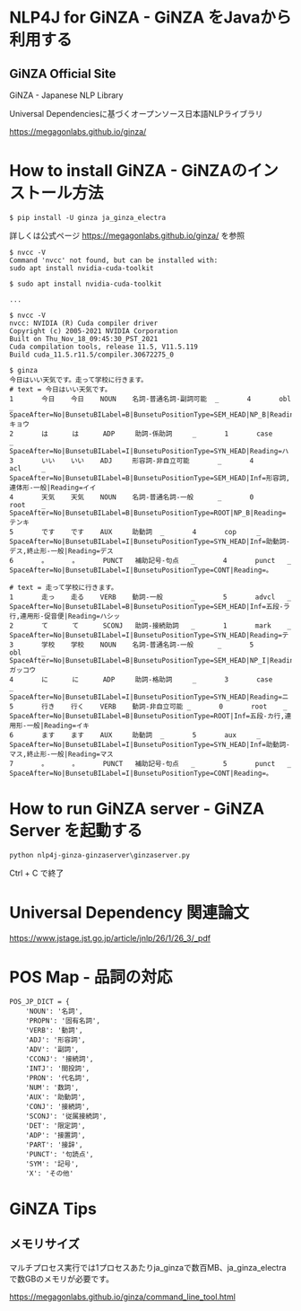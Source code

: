 # NLP4J for GiNZA - GiNZA をJavaから利用する

## GiNZA Official Site

GiNZA - Japanese NLP Library

Universal Dependenciesに基づくオープンソース日本語NLPライブラリ

https://megagonlabs.github.io/ginza/

# How to install GiNZA - GiNZAのインストール方法

```
$ pip install -U ginza ja_ginza_electra
```

詳しくは公式ページ https://megagonlabs.github.io/ginza/ を参照

```
$ nvcc -V
Command 'nvcc' not found, but can be installed with:
sudo apt install nvidia-cuda-toolkit

$ sudo apt install nvidia-cuda-toolkit

...

$ nvcc -V
nvcc: NVIDIA (R) Cuda compiler driver
Copyright (c) 2005-2021 NVIDIA Corporation
Built on Thu_Nov_18_09:45:30_PST_2021
Cuda compilation tools, release 11.5, V11.5.119
Build cuda_11.5.r11.5/compiler.30672275_0
```

```
$ ginza
今日はいい天気です。走って学校に行きます。
# text = 今日はいい天気です。
1       今日    今日    NOUN    名詞-普通名詞-副詞可能  _       4       obl     _       SpaceAfter=No|BunsetuBILabel=B|BunsetuPositionType=SEM_HEAD|NP_B|Reading=キョウ
2       は      は      ADP     助詞-係助詞     _       1       case    _       SpaceAfter=No|BunsetuBILabel=I|BunsetuPositionType=SYN_HEAD|Reading=ハ
3       いい    いい    ADJ     形容詞-非自立可能       _       4       acl     _       SpaceAfter=No|BunsetuBILabel=B|BunsetuPositionType=SEM_HEAD|Inf=形容詞,連体形-一般|Reading=イイ
4       天気    天気    NOUN    名詞-普通名詞-一般      _       0       root    _       SpaceAfter=No|BunsetuBILabel=B|BunsetuPositionType=ROOT|NP_B|Reading=テンキ
5       です    です    AUX     助動詞  _       4       cop     _       SpaceAfter=No|BunsetuBILabel=I|BunsetuPositionType=SYN_HEAD|Inf=助動詞-デス,終止形-一般|Reading=デス
6       。      。      PUNCT   補助記号-句点   _       4       punct   _       SpaceAfter=No|BunsetuBILabel=I|BunsetuPositionType=CONT|Reading=。

# text = 走って学校に行きます。
1       走っ    走る    VERB    動詞-一般       _       5       advcl   _       SpaceAfter=No|BunsetuBILabel=B|BunsetuPositionType=SEM_HEAD|Inf=五段-ラ行,連用形-促音便|Reading=ハシッ
2       て      て      SCONJ   助詞-接続助詞   _       1       mark    _       SpaceAfter=No|BunsetuBILabel=I|BunsetuPositionType=SYN_HEAD|Reading=テ
3       学校    学校    NOUN    名詞-普通名詞-一般      _       5       obl     _       SpaceAfter=No|BunsetuBILabel=B|BunsetuPositionType=SEM_HEAD|NP_I|Reading=ガッコウ
4       に      に      ADP     助詞-格助詞     _       3       case    _       SpaceAfter=No|BunsetuBILabel=I|BunsetuPositionType=SYN_HEAD|Reading=ニ
5       行き    行く    VERB    動詞-非自立可能 _       0       root    _       SpaceAfter=No|BunsetuBILabel=B|BunsetuPositionType=ROOT|Inf=五段-カ行,連用形-一般|Reading=イキ
6       ます    ます    AUX     助動詞  _       5       aux     _       SpaceAfter=No|BunsetuBILabel=I|BunsetuPositionType=SYN_HEAD|Inf=助動詞-マス,終止形-一般|Reading=マス
7       。      。      PUNCT   補助記号-句点   _       5       punct   _       SpaceAfter=No|BunsetuBILabel=I|BunsetuPositionType=CONT|Reading=。
```

# How to run GiNZA server - GiNZA Server を起動する

```
python nlp4j-ginza-ginzaserver\ginzaserver.py
```

Ctrl + C で終了

# Universal Dependency 関連論文

https://www.jstage.jst.go.jp/article/jnlp/26/1/26_3/_pdf

# POS Map - 品詞の対応

```
POS_JP_DICT = {
    'NOUN': '名詞',
    'PROPN': '固有名詞',
    'VERB': '動詞',
    'ADJ': '形容詞',
    'ADV': '副詞',
    'CCONJ': '接続詞',
    'INTJ': '間投詞',
    'PRON': '代名詞',
    'NUM': '数詞',
    'AUX': '助動詞',
    'CONJ': '接続詞',
    'SCONJ': '従属接続詞',
    'DET': '限定詞',
    'ADP': '接置詞',
    'PART': '接辞',
    'PUNCT': '句読点',
    'SYM': '記号',
    'X': 'その他'
```

# GiNZA Tips

## メモリサイズ

マルチプロセス実行では1プロセスあたりja_ginzaで数百MB、ja_ginza_electraで数GBのメモリが必要です。

https://megagonlabs.github.io/ginza/command_line_tool.html




